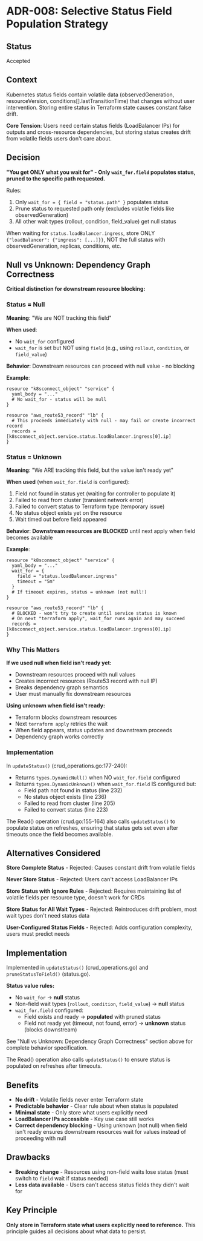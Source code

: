 # ADR-008: Selective Status Field Population Strategy

## Status
Accepted

## Context

Kubernetes status fields contain volatile data (observedGeneration, resourceVersion, conditions[].lastTransitionTime) that changes without user intervention. Storing entire status in Terraform state causes constant false drift.

**Core Tension**: Users need certain status fields (LoadBalancer IPs) for outputs and cross-resource dependencies, but storing status creates drift from volatile fields users don't care about.

## Decision

**"You get ONLY what you wait for" - Only `wait_for.field` populates status, pruned to the specific path requested.**

Rules:
1. Only `wait_for = { field = "status.path" }` populates status
2. Prune status to requested path only (excludes volatile fields like observedGeneration)
3. All other wait types (rollout, condition, field_value) get null status

When waiting for `status.loadBalancer.ingress`, store ONLY `{"loadBalancer": {"ingress": [...]}}`, NOT the full status with observedGeneration, replicas, conditions, etc.

## Null vs Unknown: Dependency Graph Correctness

**Critical distinction for downstream resource blocking:**

### Status = Null
**Meaning**: "We are NOT tracking this field"

**When used**:
- No `wait_for` configured
- `wait_for` is set but NOT using `field` (e.g., using `rollout`, `condition`, or `field_value`)

**Behavior**: Downstream resources can proceed with null value - no blocking

**Example**:
```hcl
resource "k8sconnect_object" "service" {
  yaml_body = "..."
  # No wait_for - status will be null
}

resource "aws_route53_record" "lb" {
  # This proceeds immediately with null - may fail or create incorrect record
  records = [k8sconnect_object.service.status.loadBalancer.ingress[0].ip]
}
```

### Status = Unknown
**Meaning**: "We ARE tracking this field, but the value isn't ready yet"

**When used** (when `wait_for.field` is configured):
1. Field not found in status yet (waiting for controller to populate it)
2. Failed to read from cluster (transient network error)
3. Failed to convert status to Terraform type (temporary issue)
4. No status object exists yet on the resource
5. Wait timed out before field appeared

**Behavior**: **Downstream resources are BLOCKED** until next apply when field becomes available

**Example**:
```hcl
resource "k8sconnect_object" "service" {
  yaml_body = "..."
  wait_for = {
    field = "status.loadBalancer.ingress"
    timeout = "5m"
  }
  # If timeout expires, status = unknown (not null!)
}

resource "aws_route53_record" "lb" {
  # BLOCKED - won't try to create until service status is known
  # On next "terraform apply", wait_for runs again and may succeed
  records = [k8sconnect_object.service.status.loadBalancer.ingress[0].ip]
}
```

### Why This Matters

**If we used null when field isn't ready yet:**
- Downstream resources proceed with null values
- Creates incorrect resources (Route53 record with null IP)
- Breaks dependency graph semantics
- User must manually fix downstream resources

**Using unknown when field isn't ready:**
- Terraform blocks downstream resources
- Next `terraform apply` retries the wait
- When field appears, status updates and downstream proceeds
- Dependency graph works correctly

### Implementation

In `updateStatus()` (crud_operations.go:177-240):
- Returns `types.DynamicNull()` when NO `wait_for.field` configured
- Returns `types.DynamicUnknown()` when `wait_for.field` IS configured but:
  - Field path not found in status (line 232)
  - No status object exists (line 236)
  - Failed to read from cluster (line 205)
  - Failed to convert status (line 223)

The Read() operation (crud.go:155-164) also calls `updateStatus()` to populate status on refreshes, ensuring that status gets set even after timeouts once the field becomes available.

## Alternatives Considered

**Store Complete Status** - Rejected: Causes constant drift from volatile fields

**Never Store Status** - Rejected: Users can't access LoadBalancer IPs

**Store Status with Ignore Rules** - Rejected: Requires maintaining list of volatile fields per resource type, doesn't work for CRDs

**Store Status for All Wait Types** - Rejected: Reintroduces drift problem, most wait types don't need status data

**User-Configured Status Fields** - Rejected: Adds configuration complexity, users must predict needs

## Implementation

Implemented in `updateStatus()` (crud_operations.go) and `pruneStatusToField()` (status.go).

**Status value rules:**
- No `wait_for` → **null** status
- Non-field wait types (`rollout`, `condition`, `field_value`) → **null** status
- `wait_for.field` configured:
  - Field exists and ready → **populated** with pruned status
  - Field not ready yet (timeout, not found, error) → **unknown** status (blocks downstream)

See "Null vs Unknown: Dependency Graph Correctness" section above for complete behavior specification.

The Read() operation also calls `updateStatus()` to ensure status is populated on refreshes after timeouts.

## Benefits

- **No drift** - Volatile fields never enter Terraform state
- **Predictable behavior** - Clear rule about when status is populated
- **Minimal state** - Only store what users explicitly need
- **LoadBalancer IPs accessible** - Key use case still works
- **Correct dependency blocking** - Using unknown (not null) when field isn't ready ensures downstream resources wait for values instead of proceeding with null

## Drawbacks

- **Breaking change** - Resources using non-field waits lose status (must switch to `field` wait if status needed)
- **Less data available** - Users can't access status fields they didn't wait for

## Key Principle

**Only store in Terraform state what users explicitly need to reference.** This principle guides all decisions about what data to persist.
